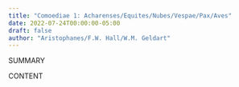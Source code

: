 ```yaml
---
title: "Comoediae 1: Acharenses/Equites/Nubes/Vespae/Pax/Aves"
date: 2022-07-24T00:00:00-05:00
draft: false
author: "Aristophanes/F.W. Hall/W.M. Geldart"
---
```


SUMMARY

<!--more-->

CONTENT